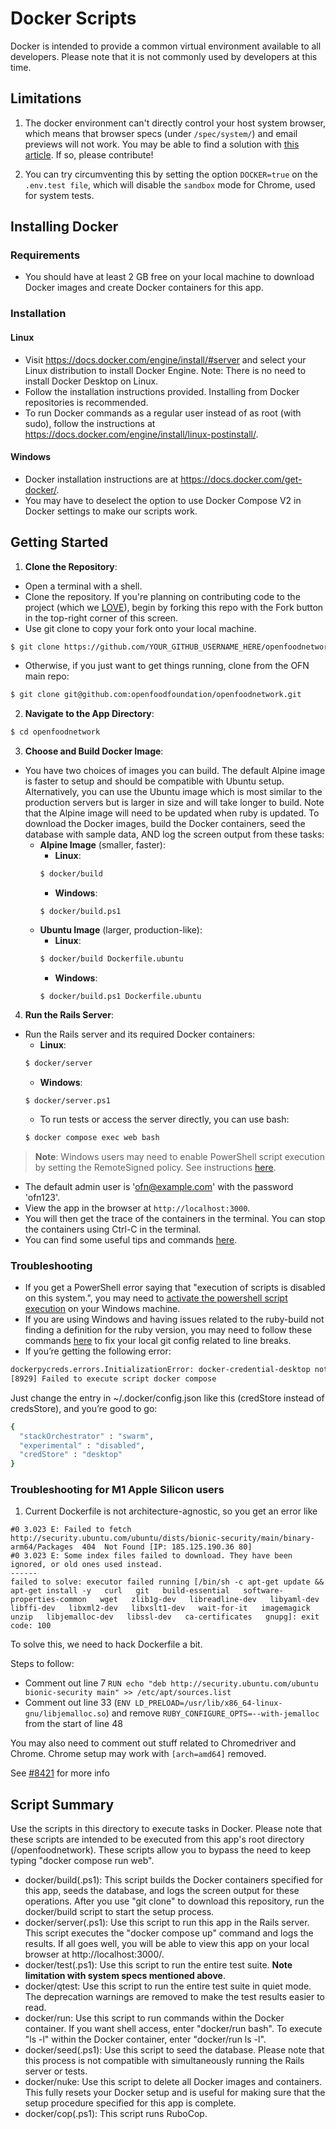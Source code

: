 # Docker Scripts

Docker is intended to provide a common virtual environment available to all developers. Please note that it is not commonly used by developers at this time.

## Limitations
1. The docker environment can't directly control your host system browser, which means that browser specs (under `/spec/system/`) and email previews will not work. You may be able to find a solution with [this article](https://evilmartians.com/chronicles/system-of-a-test-setting-up-end-to-end-rails-testing). If so, please contribute!

2. You can try circumventing this by setting the option `DOCKER=true` on the `.env.test file`, which will disable the `sandbox` mode for Chrome, used for system tests.

## Installing Docker
### Requirements
* You should have at least 2 GB free on your local machine to download Docker images and create Docker containers for this app.

### Installation
#### Linux
* Visit https://docs.docker.com/engine/install/#server and select your Linux distribution to install Docker Engine.
Note: There is no need to install Docker Desktop on Linux.
* Follow the installation instructions provided. Installing from Docker repositories is recommended.
* To run Docker commands as a regular user instead of as root (with sudo), follow the instructions at https://docs.docker.com/engine/install/linux-postinstall/.

#### Windows
* Docker installation instructions are at https://docs.docker.com/get-docker/.
* You may have to deselect the option to use Docker Compose V2 in Docker settings to make our scripts work.

## Getting Started

1. **Clone the Repository**:
* Open a terminal with a shell.
* Clone the repository. If you're planning on contributing code to the project (which we [LOVE](CONTRIBUTING.md)), begin by forking this repo with the Fork button in the top-right corner of this screen.
* Use git clone to copy your fork onto your local machine.
```sh
$ git clone https://github.com/YOUR_GITHUB_USERNAME_HERE/openfoodnetwork
```
* Otherwise, if you just want to get things running, clone from the OFN main repo:
```sh
$ git clone git@github.com:openfoodfoundation/openfoodnetwork.git
```

2. **Navigate to the App Directory**:
```sh
$ cd openfoodnetwork
```

3. **Choose and Build Docker Image**:
* You have two choices of images you can build. The default Alpine image is faster to setup and should be compatible with Ubuntu setup. Alternatively, you can use the Ubuntu image which is most similar to the production servers but is larger in size and will take longer to build. Note that the Alpine image will need to be updated when ruby is updated. To download the Docker images, build the Docker containers, seed the database with sample data, AND log the screen output from these tasks:
  - **Alpine Image** (smaller, faster):
    - **Linux**:
    ```sh
    $ docker/build
    ```
    - **Windows**:
    ```command
    $ docker/build.ps1
    ```
  - **Ubuntu Image** (larger, production-like):
    - **Linux**:
    ```sh
    $ docker/build Dockerfile.ubuntu
    ```
    - **Windows**:
    ```command
    $ docker/build.ps1 Dockerfile.ubuntu
    ```

4. **Run the Rails Server**:
* Run the Rails server and its required Docker containers:
  - **Linux**:
  ```sh
  $ docker/server
  ```
  - **Windows**:
  ```command
  $ docker/server.ps1
  ```
  * To run tests or access the server directly, you can use bash:
  ```sh
  $ docker compose exec web bash
  ```

> **Note**: Windows users may need to enable PowerShell script execution by setting the RemoteSigned policy. See instructions [here](https://shellgeek.com/powershell-fix-running-scripts-is-disabled-on-this-system/).

* The default admin user is 'ofn@example.com' with the password 'ofn123'.
* View the app in the browser at `http://localhost:3000`.
* You will then get the trace of the containers in the terminal. You can stop the containers using Ctrl-C in the terminal.
* You can find some useful tips and commands [here](https://github.com/openfoodfoundation/openfoodnetwork/wiki/Docker:-useful-tips-and-commands).


### Troubleshooting
* If you get a PowerShell error saying that "execution of scripts is disabled on this system.", you may need to [activate the powershell script execution](https://shellgeek.com/powershell-fix-running-scripts-is-disabled-on-this-system/) on your Windows machine.
* If you are using Windows and having issues related to the ruby-build not finding a definition for the ruby version, you may need to follow these commands [here](https://stackoverflow.com/questions/2517190/how-do-i-force-git-to-use-lf-instead-of-crlf-under-windows/33424884#33424884) to fix your local git config related to line breaks.
* If you’re getting the following error:
```sh
dockerpycreds.errors.InitializationError: docker-credential-desktop not installed or not available in PATH
[8929] Failed to execute script docker compose
```
Just change the entry in ~/.docker/config.json like this (credStore instead of credsStore), and you’re good to go:
```sh
{
  "stackOrchestrator" : "swarm",
  "experimental" : "disabled",
  "credStore" : "desktop"
}
```

### Troubleshooting for M1 Apple Silicon users

1. Current Dockerfile is not architecture-agnostic, so you get an error like
```
#0 3.023 E: Failed to fetch http://security.ubuntu.com/ubuntu/dists/bionic-security/main/binary-arm64/Packages  404  Not Found [IP: 185.125.190.36 80]
#0 3.023 E: Some index files failed to download. They have been ignored, or old ones used instead.
------
failed to solve: executor failed running [/bin/sh -c apt-get update && apt-get install -y   curl   git   build-essential   software-properties-common   wget   zlib1g-dev   libreadline-dev   libyaml-dev   libffi-dev   libxml2-dev   libxslt1-dev   wait-for-it   imagemagick   unzip   libjemalloc-dev   libssl-dev   ca-certificates   gnupg]: exit code: 100
```
To solve this, we need to hack Dockerfile a bit.

Steps to follow:
- Comment out line 7 `RUN echo "deb http://security.ubuntu.com/ubuntu bionic-security main" >> /etc/apt/sources.list`
- Comment out line 33 (`ENV LD_PRELOAD=/usr/lib/x86_64-linux-gnu/libjemalloc.so`) and remove `RUBY_CONFIGURE_OPTS=--with-jemalloc` from the start of line 48

You may also need to comment out stuff related to Chromedriver and Chrome. Chrome setup may work with `[arch=amd64]` removed.

See [#8421](https://github.com/openfoodfoundation/openfoodnetwork/issues/8421) for more info

## Script Summary
Use the scripts in this directory to execute tasks in Docker. Please note that these scripts are intended to be executed from this app's root directory (/openfoodnetwork). These scripts allow you to bypass the need to keep typing "docker compose run web".

* docker/build(.ps1): This script builds the Docker containers specified for this app, seeds the database, and logs the screen output for these operations. After you use "git clone" to download this repository, run the docker/build script to start the setup process.
* docker/server(.ps1): Use this script to run this app in the Rails server. This script executes the "docker compose up" command and logs the results. If all goes well, you will be able to view this app on your local browser at http://localhost:3000/.
* docker/test(.ps1): Use this script to run the entire test suite. **Note limitation with system specs mentioned above**.
* docker/qtest: Use this script to run the entire test suite in quiet mode. The deprecation warnings are removed to make the test results easier to read.
* docker/run: Use this script to run commands within the Docker container. If you want shell access, enter "docker/run bash". To execute "ls -l" within the Docker container, enter "docker/run ls -l".
* docker/seed(.ps1): Use this script to seed the database. Please note that this process is not compatible with simultaneously running the Rails server or tests.
* docker/nuke: Use this script to delete all Docker images and containers. This fully resets your Docker setup and is useful for making sure that the setup procedure specified for this app is complete.
* docker/cop(.ps1): This script runs RuboCop.



